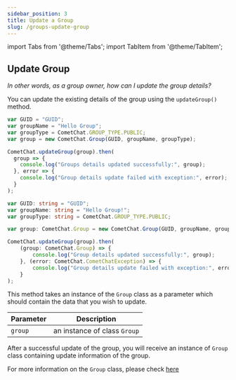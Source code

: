 ```yaml
---
sidebar_position: 3
title: Update a Group
slug: /groups-update-group
---
```


import Tabs from '@theme/Tabs';
import TabItem from '@theme/TabItem';

## Update Group

_In other words, as a group owner, how can I update the group details?_

You can update the existing details of the group using the `updateGroup()` method.

<Tabs>
<TabItem value="1" label="Javascript">

```Javascript
var GUID = "GUID";
var groupName = "Hello Group";
var groupType = CometChat.GROUP_TYPE.PUBLIC;
var group = new CometChat.Group(GUID, groupName, groupType);

CometChat.updateGroup(group).then(
  group => {
    console.log("Groups details updated successfully:", group);
  }, error => {
    console.log("Group details update failed with exception:", error);
  }
);
```

</TabItem>

<TabItem value="2" label="Typescript">

```Typescript
var GUID: string = "GUID";
var groupName: string = "Hello Group!";
var groupType: string = CometChat.GROUP_TYPE.PUBLIC;

var group: CometChat.Group = new CometChat.Group(GUID, groupName, groupType);

CometChat.updateGroup(group).then(
    (group: CometChat.Group) => {
        console.log("Group details updated successfully:", group);
    }, (error: CometChat.CometChatException) => {
        console.log("Group details update failed with exception:", error);
    }
);
```

</TabItem>
</Tabs>



This method takes an instance of the `Group` class as a parameter which should contain the data that you wish to update.

| Parameter | Description | 
| ---- | ---- | 
| `group` | an instance of class `Group` | 


After a successful update of the group, you will receive an instance of `Group` class containing update information of the group.

For more information on the `Group` class, please check [here](./groups-create-group#group-class)